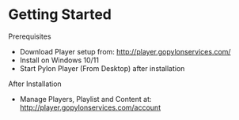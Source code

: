 # Getting Started

Prerequisites
- Download Player setup from: http://player.gopylonservices.com/
- Install on Windows 10/11
- Start Pylon Player (From Desktop) after installation

After Installation
- Manage Players, Playlist and Content at: http://player.gopylonservices.com/account
